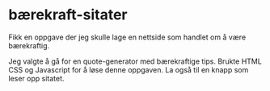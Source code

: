 # bærekraft-sitater


Fikk en oppgave der jeg skulle lage en nettside som handlet om å være bærekraftig. 

Jeg valgte å gå for en quote-generator med bærekraftige tips. 
Brukte HTML CSS og Javascript for å løse denne oppgaven. La også til en knapp som leser opp sitatet. 
